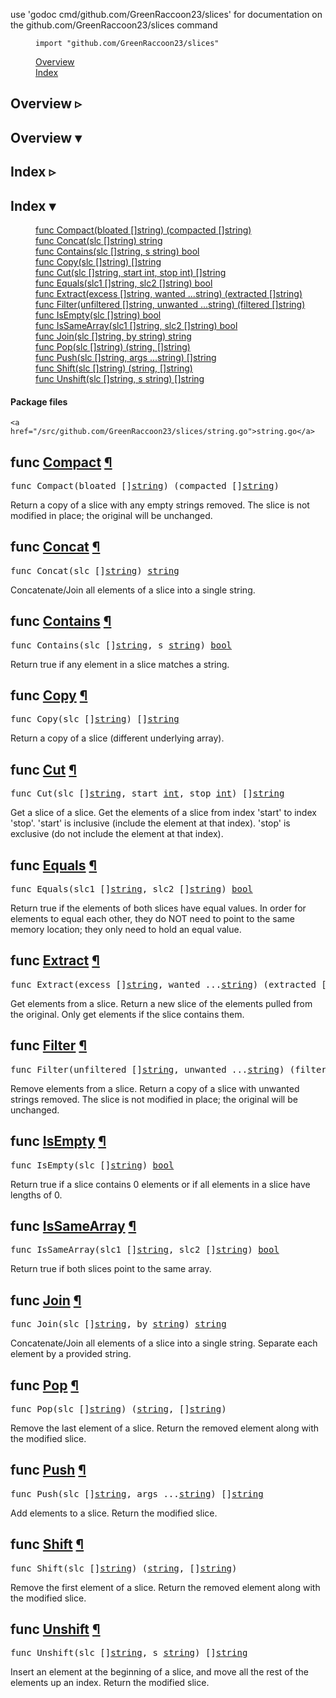 use 'godoc cmd/github.com/GreenRaccoon23/slices' for documentation on the github.com/GreenRaccoon23/slices command 

<!--
	Copyright 2009 The Go Authors. All rights reserved.
	Use of this source code is governed by a BSD-style
	license that can be found in the LICENSE file.
-->
<!--
	Note: Static (i.e., not template-generated) href and id
	attributes start with "pkg-" to make it impossible for
	them to conflict with generated attributes (some of which
	correspond to Go identifiers).
-->

<script type='text/javascript'>
document.ANALYSIS_DATA = ;
document.CALLGRAPH = ;
</script>



<div id="short-nav">
<dl>
<dd><code>import "github.com/GreenRaccoon23/slices"</code></dd>
</dl>
<dl>
<dd><a href="#pkg-overview" class="overviewLink">Overview</a></dd>
<dd><a href="#pkg-index" class="indexLink">Index</a></dd>


</dl>
</div>
<!-- The package's Name is printed as title by the top-level template -->
<div id="pkg-overview" class="toggleVisible">
<div class="collapsed">
	<h2 class="toggleButton" title="Click to show Overview section">Overview ▹</h2>
</div>
<div class="expanded">
	<h2 class="toggleButton" title="Click to hide Overview section">Overview ▾</h2>
	
</div>
</div>


<div id="pkg-index" class="toggleVisible">
<div class="collapsed">
<h2 class="toggleButton" title="Click to show Index section">Index ▹</h2>
</div>
<div class="expanded">
<h2 class="toggleButton" title="Click to hide Index section">Index ▾</h2>

<!-- Table of contents for API; must be named manual-nav to turn off auto nav. -->
<div id="manual-nav">
<dl>
	<dd><a href="#Compact">func Compact(bloated []string) (compacted []string)</a></dd>
	<dd><a href="#Concat">func Concat(slc []string) string</a></dd>
	<dd><a href="#Contains">func Contains(slc []string, s string) bool</a></dd>
	<dd><a href="#Copy">func Copy(slc []string) []string</a></dd>
	<dd><a href="#Cut">func Cut(slc []string, start int, stop int) []string</a></dd>
	<dd><a href="#Equals">func Equals(slc1 []string, slc2 []string) bool</a></dd>
	<dd><a href="#Extract">func Extract(excess []string, wanted ...string) (extracted []string)</a></dd>
	<dd><a href="#Filter">func Filter(unfiltered []string, unwanted ...string) (filtered []string)</a></dd>
	<dd><a href="#IsEmpty">func IsEmpty(slc []string) bool</a></dd>
	<dd><a href="#IsSameArray">func IsSameArray(slc1 []string, slc2 []string) bool</a></dd>
	<dd><a href="#Join">func Join(slc []string, by string) string</a></dd>
	<dd><a href="#Pop">func Pop(slc []string) (string, []string)</a></dd>
	<dd><a href="#Push">func Push(slc []string, args ...string) []string</a></dd>
	<dd><a href="#Shift">func Shift(slc []string) (string, []string)</a></dd>
	<dd><a href="#Unshift">func Unshift(slc []string, s string) []string</a></dd>
</dl>
</div><!-- #manual-nav -->




<h4>Package files</h4>
<p>
<span style="font-size:90%">

	<a href="/src/github.com/GreenRaccoon23/slices/string.go">string.go</a>

</span>
</p>

</div><!-- .expanded -->
</div><!-- #pkg-index -->

<div id="pkg-callgraph" class="toggle" style="display: none">
<div class="collapsed">
<h2 class="toggleButton" title="Click to show Internal Call Graph section">Internal call graph ▹</h2>
</div> <!-- .expanded -->
<div class="expanded">
<h2 class="toggleButton" title="Click to hide Internal Call Graph section">Internal call graph ▾</h2>
<p>
  In the call graph viewer below, each node
  is a function belonging to this package
  and its children are the functions it
  calls&mdash;perhaps dynamically.
</p>
<p>
  The root nodes are the entry points of the
  package: functions that may be called from
  outside the package.
  There may be non-exported or anonymous
  functions among them if they are called
  dynamically from another package.
</p>
<p>
  Click a node to visit that function's source code.
  From there you can visit its callers by
  clicking its declaring <code>func</code>
  token.
</p>
<p>
  Functions may be omitted if they were
  determined to be unreachable in the
  particular programs or tests that were
  analyzed.
</p>
<!-- Zero means show all package entry points. -->
<ul style="margin-left: 0.5in" id="callgraph-0" class="treeview"></ul>
</div>
</div> <!-- #pkg-callgraph -->




<h2 id="Compact">func <a href="/src/target/string.go?s=2496:2547#L108">Compact</a>
	<a class="permalink" href="#Compact">&#xb6;</a>
</h2>
<pre>func Compact(bloated []<a href="/pkg/builtin/#string">string</a>) (compacted []<a href="/pkg/builtin/#string">string</a>)</pre>
<p>
Return a copy of a slice with any empty strings removed.
The slice is not modified in place; the original will be unchanged.
</p>

<h2 id="Concat">func <a href="/src/target/string.go?s=1149:1181#L46">Concat</a>
	<a class="permalink" href="#Concat">&#xb6;</a>
</h2>
<pre>func Concat(slc []<a href="/pkg/builtin/#string">string</a>) <a href="/pkg/builtin/#string">string</a></pre>
<p>
Concatenate/Join all elements of a slice into a single string.
</p>

<h2 id="Contains">func <a href="/src/target/string.go?s=91:133#L1">Contains</a>
	<a class="permalink" href="#Contains">&#xb6;</a>
</h2>
<pre>func Contains(slc []<a href="/pkg/builtin/#string">string</a>, s <a href="/pkg/builtin/#string">string</a>) <a href="/pkg/builtin/#bool">bool</a></pre>
<p>
Return true if any element in a slice matches a string.
</p>

<h2 id="Copy">func <a href="/src/target/string.go?s=2257:2289#L100">Copy</a>
	<a class="permalink" href="#Copy">&#xb6;</a>
</h2>
<pre>func Copy(slc []<a href="/pkg/builtin/#string">string</a>) []<a href="/pkg/builtin/#string">string</a></pre>
<p>
Return a copy of a slice (different underlying array).
</p>

<h2 id="Cut">func <a href="/src/target/string.go?s=1964:2016#L86">Cut</a>
	<a class="permalink" href="#Cut">&#xb6;</a>
</h2>
<pre>func Cut(slc []<a href="/pkg/builtin/#string">string</a>, start <a href="/pkg/builtin/#int">int</a>, stop <a href="/pkg/builtin/#int">int</a>) []<a href="/pkg/builtin/#string">string</a></pre>
<p>
Get a slice of a slice.
Get the elements of a slice from index &#39;start&#39; to index &#39;stop&#39;.
&#39;start&#39; is inclusive (include the element at that index).
&#39;stop&#39; is exclusive (do not include the element at that index).
</p>

<h2 id="Equals">func <a href="/src/target/string.go?s=698:744#L22">Equals</a>
	<a class="permalink" href="#Equals">&#xb6;</a>
</h2>
<pre>func Equals(slc1 []<a href="/pkg/builtin/#string">string</a>, slc2 []<a href="/pkg/builtin/#string">string</a>) <a href="/pkg/builtin/#bool">bool</a></pre>
<p>
Return true if the elements of both slices have equal values.
In order for elements to equal each other,
they do NOT need to point to the same memory location;
they only need to hold an equal value.
</p>

<h2 id="Extract">func <a href="/src/target/string.go?s=3295:3363#L140">Extract</a>
	<a class="permalink" href="#Extract">&#xb6;</a>
</h2>
<pre>func Extract(excess []<a href="/pkg/builtin/#string">string</a>, wanted ...<a href="/pkg/builtin/#string">string</a>) (extracted []<a href="/pkg/builtin/#string">string</a>)</pre>
<p>
Get elements from a slice.
Return a new slice of the elements pulled from the original.
Only get elements if the slice contains them.
</p>

<h2 id="Filter">func <a href="/src/target/string.go?s=2862:2934#L121">Filter</a>
	<a class="permalink" href="#Filter">&#xb6;</a>
</h2>
<pre>func Filter(unfiltered []<a href="/pkg/builtin/#string">string</a>, unwanted ...<a href="/pkg/builtin/#string">string</a>) (filtered []<a href="/pkg/builtin/#string">string</a>)</pre>
<p>
Remove elements from a slice.
Return a copy of a slice with unwanted strings removed.
The slice is not modified in place; the original will be unchanged.
</p>

<h2 id="IsEmpty">func <a href="/src/target/string.go?s=343:374#L8">IsEmpty</a>
	<a class="permalink" href="#IsEmpty">&#xb6;</a>
</h2>
<pre>func IsEmpty(slc []<a href="/pkg/builtin/#string">string</a>) <a href="/pkg/builtin/#bool">bool</a></pre>
<p>
Return true if a slice contains 0 elements
or if all elements in a slice have lengths of 0.
</p>

<h2 id="IsSameArray">func <a href="/src/target/string.go?s=1003:1054#L41">IsSameArray</a>
	<a class="permalink" href="#IsSameArray">&#xb6;</a>
</h2>
<pre>func IsSameArray(slc1 []<a href="/pkg/builtin/#string">string</a>, slc2 []<a href="/pkg/builtin/#string">string</a>) <a href="/pkg/builtin/#bool">bool</a></pre>
<p>
Return true if both slices point to the same array.
</p>

<h2 id="Join">func <a href="/src/target/string.go?s=1437:1478#L61">Join</a>
	<a class="permalink" href="#Join">&#xb6;</a>
</h2>
<pre>func Join(slc []<a href="/pkg/builtin/#string">string</a>, by <a href="/pkg/builtin/#string">string</a>) <a href="/pkg/builtin/#string">string</a></pre>
<p>
Concatenate/Join all elements of a slice into a single string.
Separate each element by a provided string.
</p>

<h2 id="Pop">func <a href="/src/target/string.go?s=3787:3828#L161">Pop</a>
	<a class="permalink" href="#Pop">&#xb6;</a>
</h2>
<pre>func Pop(slc []<a href="/pkg/builtin/#string">string</a>) (<a href="/pkg/builtin/#string">string</a>, []<a href="/pkg/builtin/#string">string</a>)</pre>
<p>
Remove the last element of a slice.
Return the removed element along with the modified slice.
</p>

<h2 id="Push">func <a href="/src/target/string.go?s=3604:3652#L155">Push</a>
	<a class="permalink" href="#Push">&#xb6;</a>
</h2>
<pre>func Push(slc []<a href="/pkg/builtin/#string">string</a>, args ...<a href="/pkg/builtin/#string">string</a>) []<a href="/pkg/builtin/#string">string</a></pre>
<p>
Add elements to a slice. Return the modified slice.
</p>

<h2 id="Shift">func <a href="/src/target/string.go?s=4241:4284#L180">Shift</a>
	<a class="permalink" href="#Shift">&#xb6;</a>
</h2>
<pre>func Shift(slc []<a href="/pkg/builtin/#string">string</a>) (<a href="/pkg/builtin/#string">string</a>, []<a href="/pkg/builtin/#string">string</a>)</pre>
<p>
Remove the first element of a slice.
Return the removed element along with the modified slice.
</p>

<h2 id="Unshift">func <a href="/src/target/string.go?s=4053:4098#L174">Unshift</a>
	<a class="permalink" href="#Unshift">&#xb6;</a>
</h2>
<pre>func Unshift(slc []<a href="/pkg/builtin/#string">string</a>, s <a href="/pkg/builtin/#string">string</a>) []<a href="/pkg/builtin/#string">string</a></pre>
<p>
Insert an element at the beginning of a slice,
and move all the rest of the elements up an index.
Return the modified slice.
</p>
